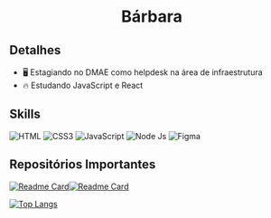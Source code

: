 
<h1 align="center">Bárbara</h1>

## Detalhes
- 🖥️ Estagiando no DMAE como helpdesk na área de infraestrutura 
- 🔥 Estudando JavaScript e React



## Skills

![HTML](https://img.shields.io/badge/HTML5-E34F26?style=for-the-badge&logo=html5&logoColor=white)
![CSS3](https://img.shields.io/badge/CSS3-1572B6?style=for-the-badge&logo=css3&logoColor=white)
![JavaScript](https://img.shields.io/badge/JavaScript-323330?style=for-the-badge&logo=javascript&logoColor=F7DF1E)
![Node Js](https://img.shields.io/badge/Node.js-339933?style=for-the-badge&logo=nodedotjs&logoColor=white)
![Figma](https://img.shields.io/badge/Figma-F24E1E?style=for-the-badge&logo=figma&logoColor=white)


## Repositórios Importantes

[![Readme Card](https://github-readme-stats.vercel.app/api/pin/?username=barbarafpm&repo=Projetos-HTML-CSS&theme=radical)](https://github.com/anuraghazra/github-readme-stats)[![Readme Card](https://github-readme-stats.vercel.app/api/pin/?username=barbarafpm&repo=Projetos-Javascript&theme=radical)](https://github.com/anuraghazra/github-readme-stats)

[![Top Langs](https://github-readme-stats.vercel.app/api/top-langs/?username=barbarafpm&layout=compact&them=radical)](https://github.com/anuraghazra/github-readme-stats)
